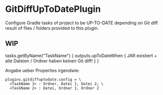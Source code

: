 # GitDiffUpToDatePlugin

Configure Gradle tasks of project to be UP-TO-DATE depending on Git diff result of files / folders
provided to this plugin.

## WIP

tasks.getByName("TaskName") { outputs.upToDateWhen { JAR existiert + alle Dateien / Ordner haben keinen Git diff! } }

Angabe ueber Properties irgendwie:

```properties
plugins.gitdiffuptodate.config = \
  <TaskName 1> : Ordner, Datei 1, Datei 2; \
  <TaskName 2> : Datei, Ordner 1, Ordner 2

```